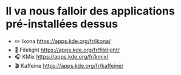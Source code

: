 # Il va nous falloir des applications pré-installées dessus

  *  :pencil2: Ikona https://apps.kde.org/fr/ikona/
  *  :slot_machine: Filelight https://apps.kde.org/fr/filelight/
  *  :headphones: KMix https://apps.kde.org/fr/kmix/
  *  :clapper: Kaffeine https://apps.kde.org/fr/kaffeine/
